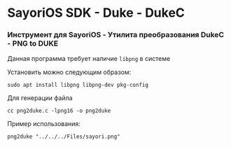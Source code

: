 # SayoriOS SDK - Duke - DukeC
### Инструмент для SayoriOS - Утилита преобразования DukeC - PNG to DUKE

Данная программа требует наличие `libpng` в системе

Установить можно следующим образом:

`sudo apt install libpng libpng-dev pkg-config`

Для генерации файла

`cc png2duke.c -lpng16 -o png2duke`

Пример использования:

`png2duke "../../../Files/sayori.png"`
